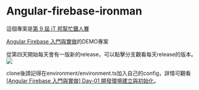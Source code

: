 # Angular-firebase-ironman

這個專案是[第 9 屆 iT 邦幫忙鐵人賽](https://ithelp.ithome.com.tw/ironman?sc=nav)

[Angular Firebase 入門與實做](https://ithelp.ithome.com.tw/users/20104952/ironman/1554)的DEMO專案

從第四天開始每天會有一版新的release，可以點擊分支觀看每天release的版本。
![](https://res.cloudinary.com/dw7ecdxlp/image/upload/check-release_ipdxmd.jpg)

clone後請記得在environment/environment.ts加入自己的config，詳情可觀看[[Angular Firebase 入門與實做] Day-01 開發環境建立與初始化](https://ithelp.ithome.com.tw/articles/10192646)。
